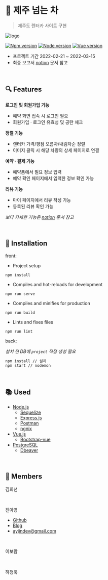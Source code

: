 # :tangerine: 제주 넘는 차
> 제주도 렌터카 사이트 구현

![logo](https://user-images.githubusercontent.com/96156114/163924691-ade76b37-7dee-4527-ad2d-329afa162ee8.gif)

[![Npm version][npm-image]][npm-url]
[![Node version][node-image]][node-url]
[![Vue version][vue-image]][vue-url]

- 프로젝트 기간 2022-02-21 ~ 2022-03-15
- 최종 보고서 [notion](https://broad-industry-94e.notion.site/5-fd47990816c541dd809367e8d942d7a1) 문서 참고

<br/>

## :mag: Features

**로그인 및 회원가입 기능**
- 예약 화면 접속 시 로그인 필요
- 회원가입 · 로그인 유효성 및 공란 체크

**정렬 기능**
- 렌터카 가격/평점 오름차/내림차순 정렬
- 이미지 클릭 시 해당 차량의 상세 페이지로 연결

**예약 · 결제 기능**
- 예약폼에서 필요 정보 입력
- 예약 확인 페이지에서 입력한 정보 확인 가능

**리뷰 기능**
- 마이 페이지에서 리뷰 작성 가능
- 등록된 리뷰 확인 가능

_보다 자세한 기능은 [notion](https://broad-industry-94e.notion.site/5-fd47990816c541dd809367e8d942d7a1) 문서 참고_

<br/>

## :page_facing_up: Installation

front:

+ Project setup
```
npm install
```

+ Compiles and hot-reloads for development
```
npm run serve
```

+ Compiles and minifies for production
```
npm run build
```

+ Lints and fixes files
```
npm run lint
```

back:

_설치 전 DB에 `project` 직접 생성 필요_
```sh
npm install // 설치
npm start // nodemon
```

<br/>

## :books: Used

* [Node.js](https://nodejs.org/)
    * [Sequelize](https://sequelize.org/)
    * [Express.js](https://expressjs.com/)
    * [Postman](https://www.postman.com/)
    * [ngnix](https://www.nginx.com/)
* [Vue.js](https://v2.vuejs.org/)
    * [Bootstrap-vue](https://bootstrap-vue.org/)
* [PostgreSQL](https://www.postgresql.org/)
    * [Dbeaver](https://dbeaver.io/)

<br/>

## :eyes: Members

김희선

<br/>

진아영
+ [Github](https://github.com/jay0v0)
+ [Blog](https://keepgoinglog.tistory.com/)
+ ayjindev@gmail.com

<br/>

이보람

<br/>

하정욱

<br/>


<!-- Markdown link & img dfn's -->
[npm-image]: https://img.shields.io/badge/npm-v6.14.15-orange?style=flat-square
[npm-url]: https://www.npmjs.com/
[node-image]: https://img.shields.io/badge/node-v14.18.1-blue?style=flat-square
[node-url]: https://nodejs.org/
[vue-image]: https://img.shields.io/badge/vue-v2.6.14-brightgreen?style=flat-square
[vue-url]: https://v2.vuejs.org/
